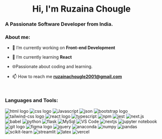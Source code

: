 <h1 align="center">Hi, I'm Ruzaina Chougle</h1>

<h3 align="left">A Passionate Software Developer from India.</h3>

<h3 align="left">About me:</h3>

- 🔭 I’m currently working on **Front-end Development**
  
- 🌱 I’m currently learning **React**

- 🌐Passionate about coding and learning.

- 📫 How to reach me **ruzainachougle2001@gmail.com**
  
<br>
<h3 align="left">Languages and Tools:</h3>
<p align="left">
<img src="https://img.shields.io/badge/HTML5-E34F26?style=for-the-badge&logo=html5&logoColor=white" alt="html logo">
<img src="https://img.shields.io/badge/CSS3-1572B6?style=for-the-badge&logo=css3&logoColor=white" alt="css logo">
<img src="https://img.shields.io/badge/JavaScript-323330?style=for-the-badge&logo=javascript&logoColor=F7DF1E" alt="Javascript">
<img src="https://img.shields.io/badge/json-5E5C5C?style=for-the-badge&logo=json&logoColor=white" alt="json">
<img src="https://img.shields.io/badge/Bootstrap-563D7C?style=for-the-badge&logo=bootstrap&logoColor=white" alt="bootstrap logo">
<img src="https://img.shields.io/badge/Tailwind_CSS-38B2AC?style=for-the-badge&logo=tailwind-css&logoColor=white" alt="tailwind-css logo">
<img src="https://img.shields.io/badge/React-20232A?style=for-the-badge&logo=react&logoColor=61DAFB" alt="react logo">
<img src="https://img.shields.io/badge/TypeScript-007ACC?style=for-the-badge&logo=typescript&logoColor=white" alt="typescript">
<img src="https://img.shields.io/badge/npm-CB3837?style=for-the-badge&logo=npm&logoColor=white" alt="npm">
<img src="https://img.shields.io/badge/Jest-C21325?style=for-the-badge&logo=jest&logoColor=white" alt="jest">
<img src="https://github.com/marwin1991/profile-technology-icons/assets/136815194/5f8c622c-c217-4649-b0a9-7e0ee24bd704" alt="next.js">
<img src="https://img.shields.io/badge/Babel-F9DC3E?style=for-the-badge&logo=babel&logoColor=white" alt="babel">
<img src="https://img.shields.io/badge/Python-FFD43B?style=for-the-badge&logo=python&logoColor=blue" alt="python">
<img src="https://img.shields.io/badge/Flask-000000?style=for-the-badge&logo=flask&logoColor=white" alt="flask">
<img src="https://user-images.githubusercontent.com/25181517/183896128-ec99105a-ec1a-4d85-b08b-1aa1620b2046.png" alt="MySql">
<img src="https://img.shields.io/badge/Visual_Studio_Code-0078D4?style=for-the-badge&logo=visual%20studio%20code&logoColor=white" alt="VS Code">
<img src="https://img.shields.io/badge/next%20js-000000?style=for-the-badge&logo=nextdotjs&logoColor=white" alt="nextjs">
<img src="https://img.shields.io/badge/Jupyter-F37626.svg?&style=for-the-badge&logo=Jupyter&logoColor=white" alt="jupyter notebook">
<img src="https://img.shields.io/badge/GIT-E44C30?style=for-the-badge&logo=git&logoColor=white" alt="git logo">
<img src="hhttps://img.shields.io/badge/Figma-F24E1E?style=for-the-badge&logo=figma&logoColor=white" alt="figma logo">
<img src="https://img.shields.io/badge/jQuery-0769AD?style=for-the-badge&logo=jquery&logoColor=white" alt="jquery">
<img src="https://img.shields.io/badge/conda-342B029.svg?&style=for-the-badge&logo=anaconda&logoColor=white" alt="anaconda">
<img src="https://img.shields.io/badge/Numpy-777BB4?style=for-the-badge&logo=numpy&logoColor=white" alt="numpy">
<img src="https://img.shields.io/badge/Pandas-2C2D72?style=for-the-badge&logo=pandas&logoColor=white" alt="pandas">
<img src="https://img.shields.io/badge/scikit_learn-F7931E?style=for-the-badge&logo=scikit-learn&logoColor=white" alt="scikit-learn">
<img src="https://img.shields.io/badge/Streamlit-FF4B4B?style=for-the-badge&logo=Streamlit&logoColor=white" alt="streamlit">
<img src="https://img.shields.io/badge/LaTeX-47A141?style=for-the-badge&logo=LaTeX&logoColor=white" alt="latex">
<img src="https://img.shields.io/badge/Vercel-000000?style=for-the-badge&logo=vercel&logoColor=white" alt="vercel">
</p>
</br>
